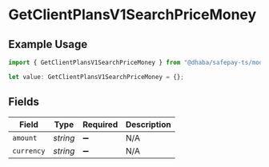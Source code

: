 # GetClientPlansV1SearchPriceMoney

## Example Usage

```typescript
import { GetClientPlansV1SearchPriceMoney } from "@dhaba/safepay-ts/models/operations";

let value: GetClientPlansV1SearchPriceMoney = {};
```

## Fields

| Field              | Type               | Required           | Description        |
| ------------------ | ------------------ | ------------------ | ------------------ |
| `amount`           | *string*           | :heavy_minus_sign: | N/A                |
| `currency`         | *string*           | :heavy_minus_sign: | N/A                |